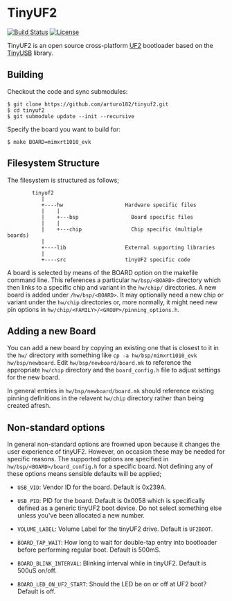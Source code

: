 # TinyUF2

[![Build Status](https://github.com/arturo182/tinyuf2/workflows/Build/badge.svg)](https://github.com/arturo182/tinyuf2/actions) [![License](https://img.shields.io/badge/license-MIT-brightgreen.svg)](https://opensource.org/licenses/MIT)

TinyUF2 is an open source cross-platform [UF2](https://github.com/Microsoft/uf2) bootloader based on the [TinyUSB](https://github.com/hathach/tinyusb/) library.

## Building

Checkout the code and sync submodules:

	$ git clone https://github.com/arturo182/tinyuf2.git
	$ cd tinyuf2
	$ git submodule update --init --recursive

Specify the board you want to build for:

	$ make BOARD=mimxrt1010_evk

## Filesystem Structure

The filesystem is structured as follows;

```
        tinyuf2
           |
           +----hw                    Hardware specific files
           |    |
           |    +---bsp                 Board specific files
           |    |
           |    +---chip                Chip specific (multiple boards)
           |
           +----lib                   External supporting libraries
           |
           +----src                   tinyUF2 specific code
```

A board is selected by means of the BOARD option on the makefile command line. This references a particular `hw/bsp/<BOARD>` directory which then links to a specific chip and variant in the `hw/chip/` directories.  A new board is added under `/hw/bsp/<BOARD>`. It may optionally need a new chip or variant under the `hw/chip` directories or, more normally, it might need new pin options in `hw/chip/<FAMILY>/<GROUP>/pinning_options.h`.

## Adding a new Board

You can add a new board by copying an existing one that is closest to it in the `hw/` directory with something like `cp -a hw/bsp/mimxrt1010_evk hw/bsp/newboard`. Edit `hw/bsp/newboard/board.mk` to reference the appropriate `hw/chip` directory and the `board_config.h` file to adjust settings for the new board.

In general entries in `hw/bsp/newboard/board.mk` should reference existing pinning definitions in the relavent `hw/chip` directory rather than being created afresh.

## Non-standard options

In general non-standard options are frowned upon because it changes the user experience of tinyUF2. However, on occasion these may be needed for specific reasons. The supported options are specified in `hw/bsp/<BOARD>/board_config.h` for a specific board. Not defining any of these options means sensible defaults will be applied;

* `USB_VID`: Vendor ID for the board. Default is 0x239A.

* `USB_PID`: PID for the board. Default is 0x0058 which is specifically defined as a generic tinyUF2 boot device. Do not select something else unless you've been allocated a new number.

* `VOLUME_LABEL`: Volume Label for the tinyUF2 drive. Default is `UF2BOOT`.

* `BOARD_TAP_WAIT`: How long to wait for double-tap entry into bootloader before performing regular boot. Default is 500mS.

* `BOARD_BLINK_INTERVAL`: Blinking interval while in tinyUF2. Default is 500uS on/off.

* `BOARD_LED_ON_UF2_START`: Should the LED be on or off at UF2 boot? Default is off.